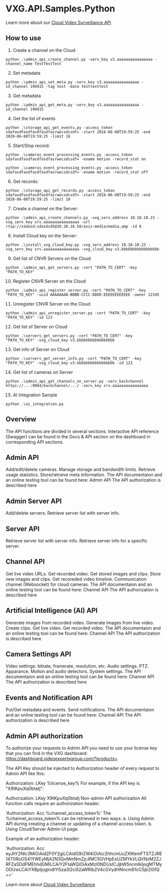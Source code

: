 # VXG.API.Samples.Python

Learn more about our <a href="https://www.videoexpertsgroup.com">Cloud Video Surveillance API</a>

## How to use

1) Create a channel on the Cloud
```
python .\admin_api_create_channel.py -serv_key v3.aaaaaaaaaaaaaaaa -channel_name TestTestTest
```

2) Set metadata
```
python .\admin_api_set_meta.py -serv_key v3.aaaaaaaaaaaaaaaa -id_channel 199415 -tag test -data testtesttest
```

3) Get metadata
```
python .\admin_api_get_meta.py -serv_key v3.aaaaaaaaaaaaaaaa -id_channel 199415
```

4) Get the list of events
```
python .\storage_api_get_events.py -access_token sdafasdfasdfasdfasdfasrwecsdcsdf= -start 2016-06-08T19:59:25 -end 2020-06-08T19:59:25 -limit 10
```

5) Start/Stop record:
```
python .\cameras_event_processing_events.py -access_token sdafasdfasdfasdfasdfasrwecsdcsdf= -ename motion -record_stat on
```
```
python .\cameras_event_processing_events.py -access_token sdafasdfasdfasdfasdfasrwecsdcsdf= -ename motion -record_stat off
```

6) Get records:
```
python .\storage_api_get_records.py -access_token sdafasdfasdfasdfasdfasrwecsdcsdf= -start 2016-06-08T19:59:25 -end 2020-06-08T19:59:25 -limit 10
```

7) Create a channel on the Server:
```
python .\admin_api_create_channels.py -vxg_serv_address 10.10.10.23 -vxg_serv_key srv.aaaaaaaaaaaaaaaa -url rtsp://sadasd:sdasdsd5@10.20.16.58/axis-media/media.amp -id 6
```

8) Install Cloud key on the Server:
```
python .\install_vxg_cloud_key.py -vxg_serv_address 10.10.10.23 -vxg_serv_key srv.aaaaaaaaaaaaaaaa -vxg_cloud_key v3.bbbbbbbbbbbbbbbbb
```

9) Get list of CNVR Servers on the Cloud
```
python .\admin_api_get_servers.py -cert "PATH_TO_CERT" -key "PATH_TO_KEY"
```

10) Register CNVR Server on the Cloud
```
python .\admin_api_register_server.py -cert "PATH_TO_CERT" -key "PATH_TO_KEY" -uuid AAAAAAAA-BBBB-CCCC-DDDD-EEEEEEEEEEEE -owner 12345
```

11) Unregister CNVR Server on the Cloud
```
python .\admin_api_unregister_server.py -cert "PATH_TO_CERT" -key "PATH_TO_KEY" -id 123
```

12) Get list of Server on Cloud
```
python .\servers_get_servers.py -cert "PATH_TO_CERT" -key "PATH_TO_KEY" -vxg_cloud_key v3.bbbbbbbbbbbbbbbbb
```

13) Get info of Server on Cloud
```
python .\servers_get_server_info.py -cert "PATH_TO_CERT" -key "PATH_TO_KEY" -vxg_cloud_key v3.bbbbbbbbbbbbbbbbb -id 123
```

14) Get list of cameras on Server
```
python .\admin_api_get_channels_on_server.py -serv_backchannel https://...:9004/backchannel/.../ -serv_key srv.aaaaaaaaaaaaaaaa
```

15) AI Integration Sample
```
python .\ai_integration.py
```


## Overview
The API functions are divided in several sections. Interactive API reference (Swagger) can be found in the Docs & API section on the dashboard in corresponding API sections.

## Admin API
Add/edit/delete cameras.
Manage storage and bandwidth limits.
Retrieve usage statistics.
Store/retrieve meta information.
The API documentaion and an online testing tool can be found here: Admin API
The API authorization is described here

## Admin Server API
Add/delete servers.
Retrieve server list with server info.

## Server API
Retrieve server list with server info.
Retrieve server info for a specific server.

## Channel API
Get live video URLs.
Get recorded video.
Get stored images and clips.
Store new images and clips.
Get recoreded video timeline.
Communication channel (Websocket) for cloud cameras.
The API documentaion and an online testing tool can be found here: Channel API
The API authorization is described here

## Artificial Intelligence (AI) API
Generate images from recorded video.
Generate images from live video.
Create clips.
Get live video.
Get recorded video.
The API documentaion and an online testing tool can be found here: Channel API
The API authorization is described here

## Camera Settings API
Video settings: bitrate, framerate, resolution, etc.
Audio settings.
PTZ.
Apparance.
Motion and audio detectors.
System settings.
The API documentaion and an online testing tool can be found here: Channel API
The API authorization is described here

## Events and Notification API
Put/Get metadata and events.
Send notifications.
The API documentaion and an online testing tool can be found here: Channel API
The API authorization is described here

## Admin API authorization
To authorize your requests to Admin API you need to use your license key that you can find in the VXG dashboard: https://dashboard.videoexpertsgroup.com/?products=

The API Key should be injected to Authorization header of every request to Admin API like this:

Authorization: LKey %license_key%
For example, if the API key is "X9tKpuXq0btatj":

Authorization: LKey X9tKpuXq0btatj
Non-admin API authorization
All function calls require an authorization header.

'Authorization: Acc %channel_access_token%'
The %channel_access_token% can be retrieved in two ways:
a. Using Admin API during creating a channel or updating of a channel access token.
b. Using Cloud/Server Admin UI page.

Example of an authorization header:

'Authorization: Acc eyJhY2Nlc3MiOiAid2F0Y2giLCAidG9rZW4iOiAic2hhcmUuZXlKemFTSTZJRE14T0RoOS41YWEyMjA2N3QxMmNmZjc4MC5GVHpEeUZMYkVLQVNzM2ZJRFZaSDdFMEhhdGMiLCAiY2FtaWQiOiAxMzI0NDUsICJjbW5ncmlkIjogMTMyODUwLCAiYXBpIjogIndlYi5za3l2ci52aWRlb2V4cGVydHNncm91cC5jb20ifQ=='

Learn more about <a href="https://www.videoexpertsgroup.com">Cloud Video Surveillance</a>


